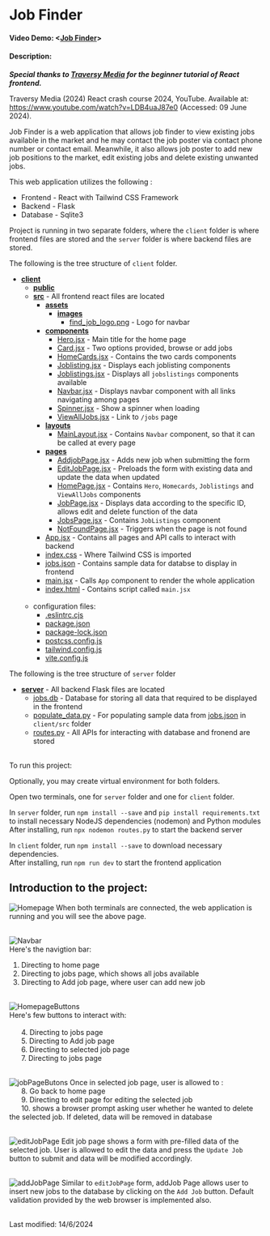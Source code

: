 <!-- <b>In package.json</b><br>
if need the original server<br>
"server": "json-server --watch src/jobs.json --port 8000" -->

# Job Finder
#### Video Demo:  <[Job Finder](https://youtu.be/zFZRRQ91who)>
#### Description:

<b><em>Special thanks to <a href="https://www.youtube.com/@TraversyMedia">Traversy Media</a> for the beginner tutorial of React frontend.</em></b>

Traversy Media (2024) React crash course 2024, YouTube. 
Available at: https://www.youtube.com/watch?v=LDB4uaJ87e0 (Accessed: 09 June 2024). <br>

Job Finder is a web application that allows job finder to view existing jobs available in the market and he may contact the job poster via contact phone number or contact email. Meanwhile, it also allows job poster to add new job positions to the market, edit existing jobs and delete existing unwanted jobs.

This web application utilizes the following :
- Frontend - React with Tailwind CSS Framework
- Backend - Flask
- Database - Sqlite3 


Project is running in two separate folders, where the `client` folder is where frontend files are stored and the `server` folder is where backend files are stored.

The following is the tree structure of `client` folder.
- [**client**](client)
    - [**public**](client/public)
    - [**src**](client/src) - All frontend react files are located
        - [**assets**](client/src/assets)
            - [**images**](client/src/assets/images)
                - [find_job_logo.png](client/src/assets/images/find_job_logo.png) - Logo for navbar
        - [**components**](client/src/components)
            - [Hero.jsx](client/src/components/Hero.jsx) - Main title for the home page
            - [Card.jsx](client/src/components/Card.jsx) - Two options provided, browse or add jobs
            - [HomeCards.jsx](client/src/components/HomeCards.jsx) - Contains the two cards components
            - [Joblisting.jsx](client/src/components/Joblisting.jsx) - Displays each joblisting components
            - [Joblistings.jsx](client/src/components/Joblistings.jsx) - Displays all `jobslistings` components available
            - [Navbar.jsx](client/src/components/Navbar.jsx)   - Displays navbar component with all links navigating among pages
            - [Spinner.jsx](client/src/components/Spinner.jsx) - Show a spinner when loading
            - [ViewAllJobs.jsx](client/src/components/Viewalljobs.jsx) - Link to `/jobs` page
        - [**layouts**](client/src/layouts) 
            - [MainLayout.jsx](client/src/layouts/Mainlayout.jsx) - Contains `Navbar` component, so that it can be called at every page
        - [**pages**](client/src/pages)
            - [AddjobPage.jsx](client/src/pages/AddjobPage.jsx) - Adds new job when submitting the form
            - [EditJobPage.jsx](client/src/pages/EditJobPage.jsx) - Preloads the form with existing data and update the data when updated
            - [HomePage.jsx](client/src/pages/HomePage.jsx) - Contains `Hero`, `Homecards`, `Joblistings` and `ViewAllJobs` components
            - [JobPage.jsx](client/src/pages/JobPage.jsx) - Displays data according to the specific ID, allows edit and delete function of the data
            - [JobsPage.jsx](client/src/pages/JobsPage.jsx) - Contains `JobListings` component
            - [NotFoundPage.jsx](client/src/pages/NotFoundPage.jsx) - Triggers when the page is not found
        - [App.jsx](client/src/App.jsx) - Contains all pages and API calls to interact with backend
        - [index.css](client/src/index.css) - Where Tailwind CSS is imported
        - [jobs.json](client/src/jobs.json) - Contains sample data for databse to display in frontend
        - [main.jsx](client/src/main.jsx) - Calls `App` component to  render the whole application 
        - [index.html](client/index.html) - Contains script called `main.jsx`
        <br><br>
    - configuration files:
        - [.eslintrc.cjs](client/.eslintrc.cjs)
        - [package.json](client/package.json)
        - [package-lock.json](client/package-lock.json)
        - [postcss.config.js](client/postcss.config.js)
        - [tailwind.config.js](client/tailwind.config.js)
        - [vite.config.js](client/vite.config.js)


The following is the tree structure of `server` folder
- [**server**](server) - All backend Flask files are located
    - [jobs.db](server/jobs.db) - Database for storing all data that required to be displayed in the frontend
    - [populate_data.py](server/populate_data.py) - For populating sample data from [jobs.json](client/src/jobs.json) in `client/src` folder
    - [routes.py](server/routes.py) - All APIs for interacting with database and fronend are stored

<br>
To run this project:

<br>

Optionally, you may create virtual environment for both folders.<br>

Open two terminals, one for `server` folder and one for `client` folder.<br>

In `server` folder, run `npm install --save` and `pip install requirements.txt` to install necessary NodeJS dependencies (nodemon) and Python modules<br>
After installing, run `npx nodemon routes.py` to start the backend server

In `client` folder, run `npm install --save` to download necessary dependencies.<br>
After installing, run `npm run dev` to start the frontend application
<br>
<h2>Introduction to the project:</h2>

![Homepage](screenshots/homepage.png)
When both terminals are connected, the web application is running and you will see the above page.<br><br>

![Navbar](screenshots/navbar.png)<br>
Here's the navigtion bar:
1. Directing to home page
2. Directing to jobs page, which shows all jobs available
3. Directing to Add job page, where user can add new job
<br><br>

![HomepageButtons](screenshots/homepageButtons.png)<br>
Here's few buttons to interact with:<br>
<br>&nbsp;&nbsp;&nbsp;&nbsp;&nbsp;&nbsp;4. Directing to jobs page
<br>&nbsp;&nbsp;&nbsp;&nbsp;&nbsp;&nbsp;5. Directing to Add job page
<br>&nbsp;&nbsp;&nbsp;&nbsp;&nbsp;&nbsp;6. Directing to selected job page
<br>&nbsp;&nbsp;&nbsp;&nbsp;&nbsp;&nbsp;7. Directing to jobs page
<br><br>

![jobPageButons](screenshots/jobPageButons.png)
Once in selected job page, user is allowed to :
<br>&nbsp;&nbsp;&nbsp;&nbsp;&nbsp;&nbsp;8. Go back to home page
<br>&nbsp;&nbsp;&nbsp;&nbsp;&nbsp;&nbsp;9. Directing to edit page for editing the selected job
<br>&nbsp;&nbsp;&nbsp;&nbsp;&nbsp;&nbsp;10. shows a browser prompt asking user whether he wanted to delete the selected job. If deleted, data will be removed in database
<br><br>

![editJobPage](screenshots/editJobPage.png)
Edit job page shows a form with pre-filled data of the selected job. User is allowed to edit the data and press the `Update Job` button to submit and data will be modified accordingly.
<br><br>

![addJobPage](screenshots/addJobPage.png)
Similar to `editJobPage` form, addJob Page allows user to insert new jobs to the database by clicking on the `Add Job` button. Default validation provided by the web browser is implemented also. 


<br>
Last modified: 14/6/2024